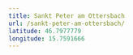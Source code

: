 ```yaml
---
title: Sankt Peter am Ottersbach
url: /sankt-peter-am-ottersbach/
latitude: 46.7977779
longitude: 15.7591666
---
```

